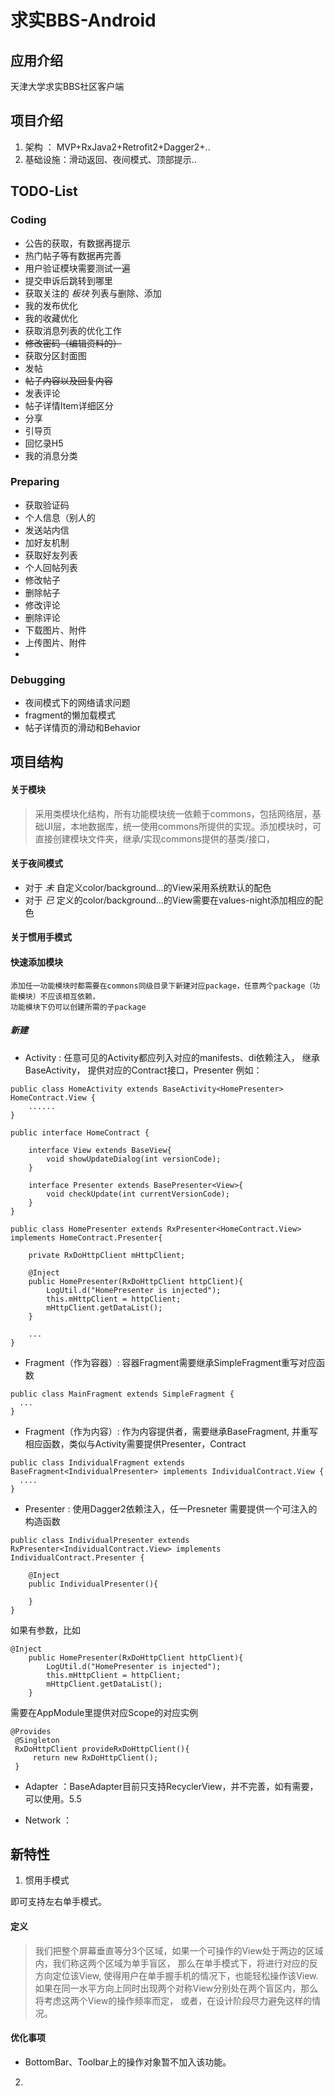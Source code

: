 # 求实BBS-Android

## 应用介绍
  天津大学求实BBS社区客户端

## 项目介绍
1. 架构 ： MVP+RxJava2+Retrofit2+Dagger2+..
2. 基础设施：滑动返回、夜间模式、顶部提示..

## TODO-List
### Coding
- 公告的获取，有数据再提示
- 热门帖子等有数据再完善
- 用户验证模块需要测试一遍
- 提交申诉后跳转到哪里
- 获取关注的 _板块_ 列表与删除、添加
- 我的发布优化
- 我的收藏优化
- 获取消息列表的优化工作
- ~~修改密码（编辑资料的）~~
- 获取分区封面图
- 发帖
- ~~帖子内容以及回复内容~~
- 发表评论
- 帖子详情Item详细区分
- 分享
- 引导页
- 回忆录H5
- 我的消息分类


### Preparing
- 获取验证码
- 个人信息（别人的
- 发送站内信
- 加好友机制
- 获取好友列表
- 个人回帖列表
- 修改帖子
- 删除帖子
- 修改评论
- 删除评论
- 下载图片、附件
- 上传图片、附件
-


### Debugging
- 夜间模式下的网络请求问题
- fragment的懒加载模式
- 帖子详情页的滑动和Behavior

## 项目结构


#### 关于模块
> 采用类模块化结构，所有功能模块统一依赖于commons，包括网络层，基础UI层，本地数据库，统一使用commons所提供的实现。添加模块时，可直接创建模块文件夹，继承/实现commons提供的基类/接口，

#### 关于夜间模式
   - 对于 *未* 自定义color/background...的View采用系统默认的配色
   - 对于 *已* 定义的color/background...的View需要在values-night添加相应的配色

#### 关于惯用手模式


#### 快速添加模块
```
添加任一功能模块时都需要在commons同级目录下新建对应package，任意两个package（功能模块）不应该相互依赖，
功能模块下仍可以创建所需的子package
```

##### 新建
- Activity : 任意可见的Activity都应列入对应的manifests、di依赖注入， 继承BaseActivity， 提供对应的Contract接口，Presenter 例如：
```
public class HomeActivity extends BaseActivity<HomePresenter> HomeContract.View {
    ......
}
```
```
public interface HomeContract {

    interface View extends BaseView{
        void showUpdateDialog(int versionCode);
    }

    interface Presenter extends BasePresenter<View>{
        void checkUpdate(int currentVersionCode);
    }
}
```
```
public class HomePresenter extends RxPresenter<HomeContract.View> implements HomeContract.Presenter{

    private RxDoHttpClient mHttpClient;

    @Inject
    public HomePresenter(RxDoHttpClient httpClient){
        LogUtil.d("HomePresenter is injected");
        this.mHttpClient = httpClient;
        mHttpClient.getDataList();
    }

    ...
}
```


- Fragment（作为容器）: 容器Fragment需要继承SimpleFragment重写对应函数
```
public class MainFragment extends SimpleFragment {
  ...
}
```

- Fragment（作为内容）: 作为内容提供者，需要继承BaseFragment, 并重写相应函数，类似与Activity需要提供Presenter，Contract
```
public class IndividualFragment extends BaseFragment<IndividualPresenter> implements IndividualContract.View {
  ....
}
```
- Presenter : 使用Dagger2依赖注入，任一Presneter 需要提供一个可注入的构造函数
```
public class IndividualPresenter extends RxPresenter<IndividualContract.View> implements IndividualContract.Presenter {

    @Inject
    public IndividualPresenter(){

    }
}
```
如果有参数，比如
```
@Inject
    public HomePresenter(RxDoHttpClient httpClient){
        LogUtil.d("HomePresenter is injected");
        this.mHttpClient = httpClient;
        mHttpClient.getDataList();
    }
```
需要在AppModule里提供对应Scope的对应实例
```
@Provides
 @Singleton
 RxDoHttpClient provideRxDoHttpClient(){
     return new RxDoHttpClient();
 }
```



- Adapter ：BaseAdapter目前只支持RecyclerView，并不完善，如有需要，可以使用。5.5

- Network ：


###

## 新特性

1. 惯用手模式

  即可支持左右单手模式。

  #### 定义
  > 我们把整个屏幕垂直等分3个区域，如果一个可操作的View处于两边的区域内，我们称这两个区域为单手盲区，
  那么在单手模式下，将进行对应的反方向定位该View, 使得用户在单手握手机的情况下，也能轻松操作该View.
  如果在同一水平方向上同时出现两个对称View分别处在两个盲区内，那么将考虑这两个View的操作频率而定，
  或者，在设计阶段尽力避免这样的情况。

  #### 优化事项
  - BottomBar、Toolbar上的操作对象暂不加入该功能。
2.
